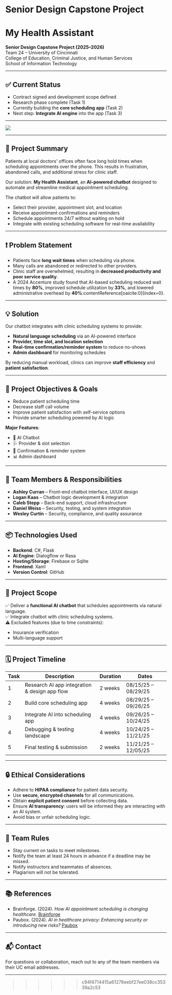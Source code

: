 # Senior Design Capstone Project

# My Health Assistant

**Senior Design Capstone Project (2025–2026)**  
Team 24 – University of Cincinnati  
College of Education, Criminal Justice, and Human Services  
School of Information Technology  

---

## ✅ Current Status
- Contract signed and development scope defined
- Research phase complete (Task 1)
- Currently building the **core scheduling app** (Task 2)
- Next step: **Integrate AI engine** into the app (Task 3)

---

<img src="https://github.com/logankaas/Senior-Design-Capstone-Project/blob/main/senior-capstone-design-one.png" />

---

## 📖 Project Summary
Patients at local doctors' offices often face long hold times when scheduling appointments over the phone. This results in frustration, abandoned calls, and additional stress for clinic staff.  

Our solution: **My Health Assistant**, an **AI-powered chatbot** designed to automate and streamline medical appointment scheduling.  

The chatbot will allow patients to:
- Select their provider, appointment slot, and location
- Receive appointment confirmations and reminders
- Schedule appointments 24/7 without waiting on hold
- Integrate with existing scheduling software for real-time availability

---

## ❗ Problem Statement
- Patients face **long wait times** when scheduling via phone.  
- Many calls are abandoned or redirected to other providers.  
- Clinic staff are overwhelmed, resulting in **decreased productivity and poor service quality**.  
- A 2024 Accenture study found that AI-based scheduling reduced wait times by **80%**, improved schedule utilization by **33%**, and lowered administrative overhead by **40%**:contentReference[oaicite:0]{index=0}.  

---

## 💡 Solution
Our chatbot integrates with clinic scheduling systems to provide:
- **Natural language scheduling** via an AI-powered interface  
- **Provider, time slot, and location selection**  
- **Real-time confirmation/reminder system** to reduce no-shows  
- **Admin dashboard** for monitoring schedules  

By reducing manual workload, clinics can improve **staff efficiency** and **patient satisfaction**.  

---

## 🎯 Project Objectives & Goals
- Reduce patient scheduling time  
- Decrease staff call volume  
- Improve patient satisfaction with self-service options  
- Provide smarter scheduling powered by AI logic  

**Major Features**:
- 🤖 AI Chatbot  
- 🩺 Provider & slot selection  
- 📅 Confirmation & reminder system  
- 📊 Admin dashboard  

---

## 👥 Team Members & Responsibilities
- **Ashley Curran** – Front-end chatbot interface, UI/UX design  
- **Logan Kaas** – Chatbot logic development & integration  
- **Caleb Stepp** – Back-end support, cloud infrastructure  
- **Daniel Weiss** – Security, testing, and system integration  
- **Wesley Curtin** – Security, compliance, and quality assurance  

---

## 📦 Technologies Used
- **Backend**: C#, Flask  
- **AI Engine**: Dialogflow or Rasa  
- **Hosting/Storage**: Firebase or Sqlite  
- **Frontend**: Xaml 
- **Version Control**: GitHub  

---

## 📌 Project Scope
✅ Deliver a **functional AI chatbot** that schedules appointments via natural language.  
✅ Integrate chatbot with clinic scheduling systems.  
⚠️ Excluded features (due to time constraints):  
- Insurance verification  
- Multi-language support  

---

## 🗓️ Project Timeline
| Task | Description | Duration | Dates |
|------|-------------|----------|-------|
| 1 | Research AI app integration & design app flow | 2 weeks | 08/15/25 – 08/29/25 |
| 2 | Build core scheduling app | 4 weeks | 08/29/25 – 09/26/25 |
| 3 | Integrate AI into scheduling app | 4 weeks | 09/26/25 – 10/24/25 |
| 4 | Debugging & testing landscape | 4 weeks | 10/24/25 – 11/21/25 |
| 5 | Final testing & submission | 2 weeks | 11/21/25 – 12/05/25 |

---

## 🔒 Ethical Considerations
- Adhere to **HIPAA compliance** for patient data security.  
- Use **secure, encrypted channels** for all communications.  
- Obtain **explicit patient consent** before collecting data.  
- Ensure **AI transparency**: users will be informed they are interacting with an AI system.  
- Avoid bias or unfair scheduling logic.  

---

## 📜 Team Rules
- Stay current on tasks to meet milestones.  
- Notify the team at least 24 hours in advance if a deadline may be missed.  
- Notify instructors and teammates of absences.  
- Plagiarism will not be tolerated.  

---

## 📚 References
- Brainforge. (2024). *How AI appointment scheduling is changing healthcare.* [Brainforge](https://www.brainforge.ai/blog/how-ai-is-transforming-appointment-scheduling-in-healthcare)  
- Paubox. (2024). *AI in healthcare privacy: Enhancing security or introducing new risks?* [Paubox](https://www.paubox.com)  

---

## 📬 Contact
For questions or collaboration, reach out to any of the team members via their UC email addresses.  

---

>>>>>> c94f4714415a61278eebf27ee038cc35339a2c53

